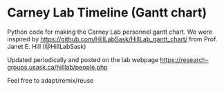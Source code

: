 # Carney Lab Timeline (Gantt chart)
Python code for making the Carney Lab personnel gantt chart.
We were inspired by https://github.com/HillLabSask/HillLab_gantt_chart/ 
from Prof. Janet E. Hill (@HillLabSask)

Updated periodically and posted on the lab webpage https://research-groups.usask.ca/hilllab/people.php

Feel free to adapt/remix/reuse
